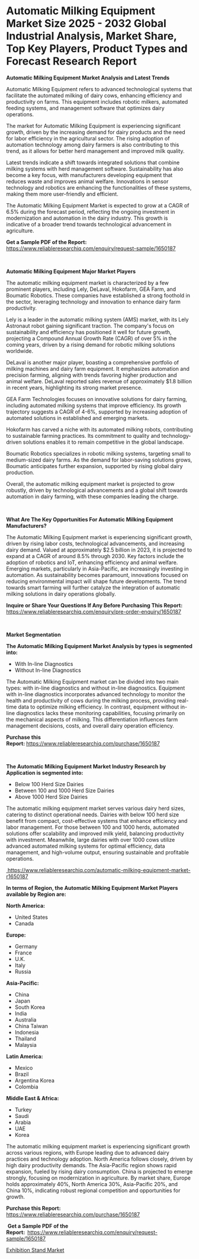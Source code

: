 <p><h1>Automatic Milking Equipment Market Size 2025 - 2032 Global Industrial Analysis, Market Share, Top Key Players, Product Types and Forecast Research Report</h1></p><p><strong>Automatic Milking Equipment Market Analysis and Latest Trends</strong></p>
<p><p>Automatic Milking Equipment refers to advanced technological systems that facilitate the automated milking of dairy cows, enhancing efficiency and productivity on farms. This equipment includes robotic milkers, automated feeding systems, and management software that optimizes dairy operations. </p><p>The market for Automatic Milking Equipment is experiencing significant growth, driven by the increasing demand for dairy products and the need for labor efficiency in the agricultural sector. The rising adoption of automation technology among dairy farmers is also contributing to this trend, as it allows for better herd management and improved milk quality.</p><p>Latest trends indicate a shift towards integrated solutions that combine milking systems with herd management software. Sustainability has also become a key focus, with manufacturers developing equipment that reduces waste and improves animal welfare. Innovations in sensor technology and robotics are enhancing the functionalities of these systems, making them more user-friendly and efficient.</p><p>The Automatic Milking Equipment Market is expected to grow at a CAGR of 6.5% during the forecast period, reflecting the ongoing investment in modernization and automation in the dairy industry. This growth is indicative of a broader trend towards technological advancement in agriculture.</p></p>
<p><strong>Get a Sample PDF of the Report:&nbsp;</strong> <a href="https://www.reliableresearchiq.com/enquiry/request-sample/1650187?utm_campaign=3282&utm_medium=2&utm_source=Github&utm_content=ia&utm_term=08042025&utm_id=automatic-milking-equipment">https://www.reliableresearchiq.com/enquiry/request-sample/1650187</a></p>
<p>&nbsp;</p>
<p><strong>Automatic Milking Equipment Major Market Players</strong></p>
<p><p>The automatic milking equipment market is characterized by a few prominent players, including Lely, DeLaval, Hokofarm, GEA Farm, and Boumatic Robotics. These companies have established a strong foothold in the sector, leveraging technology and innovation to enhance dairy farm productivity.</p><p>Lely is a leader in the automatic milking system (AMS) market, with its Lely Astronaut robot gaining significant traction. The company's focus on sustainability and efficiency has positioned it well for future growth, projecting a Compound Annual Growth Rate (CAGR) of over 5% in the coming years, driven by a rising demand for robotic milking solutions worldwide.</p><p>DeLaval is another major player, boasting a comprehensive portfolio of milking machines and dairy farm equipment. It emphasizes automation and precision farming, aligning with trends favoring higher production and animal welfare. DeLaval reported sales revenue of approximately $1.8 billion in recent years, highlighting its strong market presence.</p><p>GEA Farm Technologies focuses on innovative solutions for dairy farming, including automated milking systems that improve efficiency. Its growth trajectory suggests a CAGR of 4-6%, supported by increasing adoption of automated solutions in established and emerging markets.</p><p>Hokofarm has carved a niche with its automated milking robots, contributing to sustainable farming practices. Its commitment to quality and technology-driven solutions enables it to remain competitive in the global landscape.</p><p>Boumatic Robotics specializes in robotic milking systems, targeting small to medium-sized dairy farms. As the demand for labor-saving solutions grows, Boumatic anticipates further expansion, supported by rising global dairy production.</p><p>Overall, the automatic milking equipment market is projected to grow robustly, driven by technological advancements and a global shift towards automation in dairy farming, with these companies leading the charge.</p></p>
<p>&nbsp;</p>
<p><strong>What Are The Key Opportunities For Automatic Milking Equipment Manufacturers?</strong></p>
<p><p>The Automatic Milking Equipment market is experiencing significant growth, driven by rising labor costs, technological advancements, and increasing dairy demand. Valued at approximately $2.5 billion in 2023, it is projected to expand at a CAGR of around 8.5% through 2030. Key factors include the adoption of robotics and IoT, enhancing efficiency and animal welfare. Emerging markets, particularly in Asia-Pacific, are increasingly investing in automation. As sustainability becomes paramount, innovations focused on reducing environmental impact will shape future developments. The trend towards smart farming will further catalyze the integration of automatic milking solutions in dairy operations globally.</p></p>
<p><strong>Inquire or Share Your Questions If Any Before Purchasing This Report:</strong> <a href="https://www.reliableresearchiq.com/enquiry/pre-order-enquiry/1650187?utm_campaign=3282&utm_medium=2&utm_source=Github&utm_content=ia&utm_term=08042025&utm_id=automatic-milking-equipment">https://www.reliableresearchiq.com/enquiry/pre-order-enquiry/1650187</a></p>
<p>&nbsp;</p>
<p><strong>Market Segmentation</strong></p>
<p><strong>The Automatic Milking Equipment Market Analysis by types is segmented into:</strong></p>
<p><ul><li>With In-line Diagnostics</li><li>Without In-line Diagnostics</li></ul></p>
<p><p>The Automatic Milking Equipment market can be divided into two main types: with in-line diagnostics and without in-line diagnostics. Equipment with in-line diagnostics incorporates advanced technology to monitor the health and productivity of cows during the milking process, providing real-time data to optimize milking efficiency. In contrast, equipment without in-line diagnostics lacks these monitoring capabilities, focusing primarily on the mechanical aspects of milking. This differentiation influences farm management decisions, costs, and overall dairy operation efficiency.</p></p>
<p><strong>Purchase this Report:&nbsp;</strong><a href="https://www.reliableresearchiq.com/purchase/1650187?utm_campaign=3282&utm_medium=2&utm_source=Github&utm_content=ia&utm_term=08042025&utm_id=automatic-milking-equipment">https://www.reliableresearchiq.com/purchase/1650187</a></p>
<p>&nbsp;</p>
<p><strong>The Automatic Milking Equipment Market Industry Research by Application is segmented into:</strong></p>
<p><ul><li>Below 100 Herd Size Dairies</li><li>Between 100 and 1000 Herd Size Dairies</li><li>Above 1000 Herd Size Dairies</li></ul></p>
<p><p>The automatic milking equipment market serves various dairy herd sizes, catering to distinct operational needs. Dairies with below 100 herd size benefit from compact, cost-effective systems that enhance efficiency and labor management. For those between 100 and 1000 herds, automated solutions offer scalability and improved milk yield, balancing productivity with investment. Meanwhile, large dairies with over 1000 cows utilize advanced automated milking systems for optimal efficiency, data management, and high-volume output, ensuring sustainable and profitable operations.</p></p>
<p><a href="https://www.reliableresearchiq.com/automatic-milking-equipment-market-r1650187?utm_campaign=3282&utm_medium=2&utm_source=Github&utm_content=ia&utm_term=08042025&utm_id=automatic-milking-equipment">&nbsp;https://www.reliableresearchiq.com/automatic-milking-equipment-market-r1650187</a></p>
<p><strong>In terms of Region, the Automatic Milking Equipment Market Players available by Region are:</strong></p>
<p>
    <p> <strong> North America: </strong>
        <ul>
            <li>United States</li>
            <li>Canada</li>
        </ul>
        </p> 
    <p> <strong> Europe: </strong>
        <ul>
            <li>Germany</li>
            <li>France</li>
            <li>U.K.</li>
            <li>Italy</li>
            <li>Russia</li>
        </ul>
        </p> 
    <p> <strong> Asia-Pacific: </strong>
        <ul>
            <li>China</li>
            <li>Japan</li>
            <li>South Korea</li>
            <li>India</li>
            <li>Australia</li>
            <li>China Taiwan</li>
            <li>Indonesia</li>
            <li>Thailand</li>
            <li>Malaysia</li>
        </ul>
        </p> 
    <p> <strong> Latin America: </strong>
        <ul>
            <li>Mexico</li>
            <li>Brazil</li>
            <li>Argentina Korea</li>
            <li>Colombia</li>
        </ul>
        </p> 
    <p> <strong> Middle East & Africa: </strong>
        <ul>
            <li>Turkey</li>
            <li>Saudi</li>
            <li>Arabia</li>
            <li>UAE</li>
            <li>Korea</li>
        </ul>
    </p>
    </p>
<p><p>The automatic milking equipment market is experiencing significant growth across various regions, with Europe leading due to advanced dairy practices and technology adoption. North America follows closely, driven by high dairy productivity demands. The Asia-Pacific region shows rapid expansion, fueled by rising dairy consumption. China is projected to emerge strongly, focusing on modernization in agriculture. By market share, Europe holds approximately 40%, North America 30%, Asia-Pacific 20%, and China 10%, indicating robust regional competition and opportunities for growth.</p></p>
<p><strong>Purchase this Report: </strong><a href="https://www.reliableresearchiq.com/purchase/1650187?utm_campaign=3282&utm_medium=2&utm_source=Github&utm_content=ia&utm_term=08042025&utm_id=automatic-milking-equipment">https://www.reliableresearchiq.com/purchase/1650187</a></p>
<p>&nbsp;<strong>Get a Sample PDF of the Report:&nbsp;&nbsp;</strong><a href="https://www.reliableresearchiq.com/enquiry/request-sample/1650187?utm_campaign=3282&utm_medium=2&utm_source=Github&utm_content=ia&utm_term=08042025&utm_id=automatic-milking-equipment">https://www.reliableresearchiq.com/enquiry/request-sample/1650187</a></p>
<p><strong></strong></p>
<p><p><a href="https://github.com/mriwacraane/Market-Research-Report-List-1/blob/main/exhibition-stand-market.md?utm_campaign=3282&utm_medium=2&utm_source=Github&utm_content=ia&utm_term=08042025&utm_id=automatic-milking-equipment">Exhibition Stand Market</a></p></p>